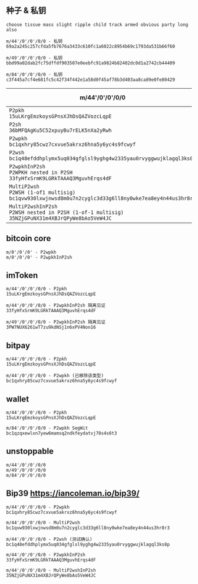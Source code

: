 
## 种子 & 私钥  
```
choose tissue mass slight ripple child track armed obvious party long also

m/44'/0'/0'/0/0 - 私钥  
69a2a245c257cfda5fb7676a3433c610fc1a6022c8954b69c1793da531b66f60

m/49'/0'/0'/0/0 - 私钥  
bbd99a02dab2fc75dffdf903507e0eebfc91a9824b82402dc0d1a2742cb44409

m/84'/0'/0'/0/0 - 私钥  
c3f445a7cf4e681fc5c42f34f442e1a58d0f45af78b3d403aa8ca89e0fe80429
```


| m/44'/0'/0'/0/0 | [iancoleman](https://iancoleman.io/bip39) | imToken | bitcoin core | bitpay | unstoppable | wallet |
| ------ | ------ | ------ | ------ | ------ | ------ | ------ | 
| `P2pkh` <br> `15uLKrgEmzkoysGPnsXJhDsQAZVozcLqpE` | ✔️ | ✔️ | | ✔️ | ✔️ | ✔️ | 
| `P2sh` <br> `36bMFQAgKu5C52xpuyBu7rELK5nXa2yRwh` | | | | | | | 
| `P2wpkh` <br> `bc1qxhry85cwz7cxvue5akrxz6hna5y6yc4s9fcwyf` | ✔️ | | ✔️ | ✔️ [N]| ✔️ | ✔️ | 
| `P2wsh` <br> `bc1q48efddhplymx5uq034gfglsl9yghg4w2335yau0rvyggwujklagql3ks8p` | | | | | | | 
| `P2wpkhInP2sh` <br> `P2WPKH nested in P2SH` <br> `33fyHfxSrmK9LGRkTAAAQ3MguvhErqs4dF` | ✔️ | ✔️ | ✔️ | | ✔️ | | 
| `MultiP2wsh` <br> `P2WSH (1-of1 multisig)` <br> `bc1qvw930lxwjnwsd8m0u7n2cyglc3d33g6ll8ny0wke7ea8ey4n44us3hr8r3` | ✔️ | | | | | |
| `MultiP2wshInP2sh` <br> `P2WSH nested in P2SH (1-of-1 multisig)`<br> `35NZjGPuNX31m4XBJrQPyWe8bAo5VeW4JC` | ✔️ | | | | | |

## bitcoin core
```
m/0'/0'/0' - P2wpkh
m/0'/0'/0' - P2wpkhInP2sh
```


## imToken
```
m/44'/0'/0'/0/0 - P2pkh  
15uLKrgEmzkoysGPnsXJhDsQAZVozcLqpE

m/44'/0'/0'/0/0 - P2wpkhInP2sh 隔离见证  
33fyHfxSrmK9LGRkTAAAQ3MguvhErqs4dF

m/49'/0'/0'/0/0 - P2wpkhInP2sh 隔离见证  
3PW7NUX6261wT7zu9kdNSj1n6xPV4Non16
```


## bitpay
```
m/44'/0'/0'/0/0 - P2pkh  
15uLKrgEmzkoysGPnsXJhDsQAZVozcLqpE

m/44'/0'/0'/0/0 - P2wpkh (已移除该类型)  
bc1qxhry85cwz7cxvue5akrxz6hna5y6yc4s9fcwyf
```


## wallet
```
m/44'/0'/0'/0/0 - P2pkh  
15uLKrgEmzkoysGPnsXJhDsQAZVozcLqpE

m/84'/0'/0'/0/0 - P2wpkh SegWit
bc1qzqxewlxn7yew6mamsq2ndkfeydatvj70s4s6t3
```

## unstoppable
```
m/44'/0'/0'/0/0
m/49'/0'/0'/0/0 
m/84'/0'/0'/0/0 
```


## Bip39 https://iancoleman.io/bip39/
```
m/44'/0'/0'/0/0 - P2wpkh  
bc1qxhry85cwz7cxvue5akrxz6hna5y6yc4s9fcwyf

m/44'/0'/0'/0/0 - MultiP2wsh  
bc1qvw930lxwjnwsd8m0u7n2cyglc3d33g6ll8ny0wke7ea8ey4n44us3hr8r3

m/44'/0'/0'/0/0 - P2wsh (测试确认)  
bc1q48efddhplymx5uq034gfglsl9yghg4w2335yau0rvyggwujklagql3ks8p

m/44'/0'/0'/0/0 - P2wpkhInP2sh  
33fyHfxSrmK9LGRkTAAAQ3MguvhErqs4dF

m/44'/0'/0'/0/0 - MultiP2wshInP2sh  
35NZjGPuNX31m4XBJrQPyWe8bAo5VeW4JC
```
